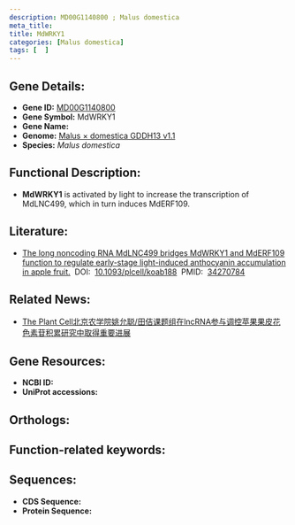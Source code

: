 ```yaml
---
description: MD00G1140800 ; Malus domestica
meta_title:
title: MdWRKY1
categories: [Malus domestica]
tags: [  ]
---
```


## Gene Details:
- **Gene ID:**	[MD00G1140800]()
- **Gene Symbol:** MdWRKY1
- **Gene Name:** 
- **Genome:** [Malus × domestica GDDH13 v1.1]()
- **Species:** *Malus domestica*

## Functional Description:
   - **MdWRKY1** is activated by light to increase the transcription of MdLNC499, which in turn induces MdERF109.

## Literature:
   - [The long noncoding RNA MdLNC499 bridges MdWRKY1 and MdERF109 function to regulate early-stage light-induced anthocyanin accumulation in apple fruit.]( https://academic.oup.com/plcell/article/33/10/3309/6322998?login=true#305039104)&nbsp;&nbsp;DOI:&nbsp;&nbsp;[10.1093/plcell/koab188](https://academic.oup.com/plcell/article/33/10/3309/6322998?login=true#305039104)&nbsp;&nbsp;PMID:&nbsp;&nbsp;[34270784](https://pubmed.ncbi.nlm.nih.gov/34270784/)

## Related News:
   - [The Plant Cell北京农学院姚允聪/田佶课题组在lncRNA参与调控苹果果皮花色素苷积累研究中取得重要进展](https://mp.weixin.qq.com/s?__biz=Mzg3MDEwNDEyMg==&mid=2247514082&idx=6&sn=8ac73d2a5c514ae1a91adb2543b9f66d&chksm=ce901ab7f9e793a138995447273407494bba2e114229c00faa96792d160d5d8ff490569f73fd&scene=27#wechat_redirect)

## Gene Resources:
- **NCBI ID:** [](https://www.ncbi.nlm.nih.gov/gene/?term=)
- **UniProt accessions:** [](https://www.uniprot.org/uniprotkb//entry)

## Orthologs:

## Function-related keywords:


## Sequences:
- **CDS Sequence:**
- **Protein Sequence:**
